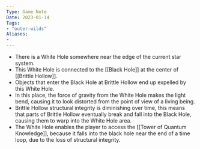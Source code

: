 ```yaml
---
Type: Game Note
Date: 2023-01-14
Tags:
- "outer-wilds"
Aliases:
- 
---
```

- There is a White Hole somewhere near the edge of the current star system. 
- This White Hole is connected to the [[Black Hole]] at the center of [[Brittle Hollow]]. 
- Objects that enter the Black Hole at Brittle Hollow end up expelled by this White Hole.
- In this place, the force of gravity from the White Hole makes the light bend, causing it to look distorted from the point of view of a living being.
- Brittle Hollow structural integrity is diminishing over time, this means that parts of Brittle Hollow eventually break and fall into the Black Hole, causing them to warp into the White Hole area.
- The White Hole enables the player to access the [[Tower of Quantum Knowledge]], because it falls into the black hole near the end of a time loop, due to the loss of structural integrity.